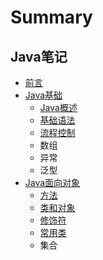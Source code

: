 # Summary

## Java笔记

* [前言](README.md)
* [Java基础](basic/README.md)
  * [Java概述](basic/java-summary.md)
  * [基础语法](basic/basic-grammer.md)
  * [流程控制](basic/flow-control.md)
  * 数组
  * 异常
  * 泛型
* [Java面向对象](object-oriented/README.md)
  * [方法](object-oriented/method.md)
  * [类和对象](object-oriented/class-object.md)
  * [修饰符](object-oriented/modifier.md)
  * [常用类](object-oriented/chang-yong-lei.md)
  * 集合

